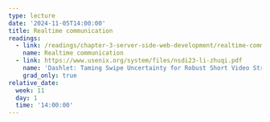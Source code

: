 ```yaml
---
type: lecture
date: '2024-11-05T14:00:00'
title: Realtime communication
readings:
  - link: /readings/chapter-3-server-side-web-development/realtime-communication/
    name: Realtime communication
  - link: https://www.usenix.org/system/files/nsdi23-li-zhuqi.pdf
    name: 'Dashlet: Taming Swipe Uncertainty for Robust Short Video Streaming'
    grad_only: true
relative_date:
  week: 11
  day: 1
  time: '14:00:00'
---
```

